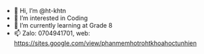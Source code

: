 - 👋 Hi, I’m @ht-khtn
- 👀 I’m interested in Coding
- 🌱 I’m currently learning at Grade 8
- 📫 Zalo: 0704941701, web: https://sites.google.com/view/phanmemhotrohtkhoahoctunhien

<!---
ht-khtn/ht-khtn is a ✨ special ✨ repository because its `README.md` (this file) appears on your GitHub profile.
You can click the Preview link to take a look at your changes.
--->
